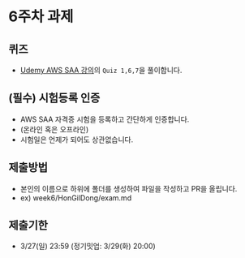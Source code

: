 # 6주차 과제
## 퀴즈
- [Udemy AWS SAA 강의](https://www.udemy.com/course/best-aws-certified-solutions-architect-associate/)의 `Quiz 1,6,7`을 풀이합니다.

## (필수) 시험등록 인증
- AWS SAA 자격증 시험을 등록하고 간단하게 인증합니다.
- (온라인 혹은 오프라인)
- 시험일은 언제가 되어도 상관없습니다.

## 제출방법
- 본인의 이름으로 하위에 폴더를 생성하여 파일을 작성하고 PR을 올립니다.
- ex) week6/HonGilDong/exam.md

##  제출기한
- 3/27(일) 23:59 (정기밋업: 3/29(화) 20:00)
